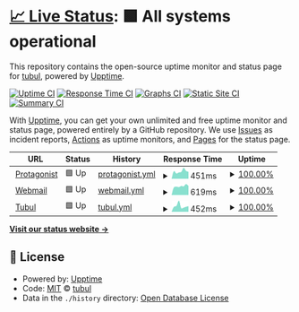 # [📈 Live Status](https://status.protagonist.co.uk): <!--live status--> **🟩 All systems operational**

This repository contains the open-source uptime monitor and status page for [tubul](http://tubul.org), powered by [Upptime](https://github.com/upptime/upptime).

[![Uptime CI](https://github.com/tubul/upptime/workflows/Uptime%20CI/badge.svg)](https://github.com/tubul/upptime/actions?query=workflow%3A%22Uptime+CI%22)
[![Response Time CI](https://github.com/tubul/upptime/workflows/Response%20Time%20CI/badge.svg)](https://github.com/tubul/upptime/actions?query=workflow%3A%22Response+Time+CI%22)
[![Graphs CI](https://github.com/tubul/upptime/workflows/Graphs%20CI/badge.svg)](https://github.com/tubul/upptime/actions?query=workflow%3A%22Graphs+CI%22)
[![Static Site CI](https://github.com/tubul/upptime/workflows/Static%20Site%20CI/badge.svg)](https://github.com/tubul/upptime/actions?query=workflow%3A%22Static+Site+CI%22)
[![Summary CI](https://github.com/tubul/upptime/workflows/Summary%20CI/badge.svg)](https://github.com/tubul/upptime/actions?query=workflow%3A%22Summary+CI%22)

With [Upptime](https://upptime.js.org), you can get your own unlimited and free uptime monitor and status page, powered entirely by a GitHub repository. We use [Issues](https://github.com/tubul/upptime/issues) as incident reports, [Actions](https://github.com/tubul/upptime/actions) as uptime monitors, and [Pages](https://status.protagonist.co.uk) for the status page.

<!--start: status pages-->
<!-- This summary is generated by Upptime (https://github.com/upptime/upptime) -->
<!-- Do not edit this manually, your changes will be overwritten -->
<!-- prettier-ignore -->
| URL | Status | History | Response Time | Uptime |
| --- | ------ | ------- | ------------- | ------ |
| <img alt="" src="https://icons.duckduckgo.com/ip3/protagonist.co.uk.ico" height="13"> [Protagonist](https://protagonist.co.uk) | 🟩 Up | [protagonist.yml](https://github.com/tubul/upptime/commits/HEAD/history/protagonist.yml) | <details><summary><img alt="Response time graph" src="./graphs/protagonist/response-time-week.png" height="20"> 451ms</summary><br><a href="https://status.protagonist.co.uk/history/protagonist"><img alt="Response time 482" src="https://img.shields.io/endpoint?url=https%3A%2F%2Fraw.githubusercontent.com%2Ftubul%2Fupptime%2FHEAD%2Fapi%2Fprotagonist%2Fresponse-time.json"></a><br><a href="https://status.protagonist.co.uk/history/protagonist"><img alt="24-hour response time 421" src="https://img.shields.io/endpoint?url=https%3A%2F%2Fraw.githubusercontent.com%2Ftubul%2Fupptime%2FHEAD%2Fapi%2Fprotagonist%2Fresponse-time-day.json"></a><br><a href="https://status.protagonist.co.uk/history/protagonist"><img alt="7-day response time 451" src="https://img.shields.io/endpoint?url=https%3A%2F%2Fraw.githubusercontent.com%2Ftubul%2Fupptime%2FHEAD%2Fapi%2Fprotagonist%2Fresponse-time-week.json"></a><br><a href="https://status.protagonist.co.uk/history/protagonist"><img alt="30-day response time 474" src="https://img.shields.io/endpoint?url=https%3A%2F%2Fraw.githubusercontent.com%2Ftubul%2Fupptime%2FHEAD%2Fapi%2Fprotagonist%2Fresponse-time-month.json"></a><br><a href="https://status.protagonist.co.uk/history/protagonist"><img alt="1-year response time 474" src="https://img.shields.io/endpoint?url=https%3A%2F%2Fraw.githubusercontent.com%2Ftubul%2Fupptime%2FHEAD%2Fapi%2Fprotagonist%2Fresponse-time-year.json"></a></details> | <details><summary><a href="https://status.protagonist.co.uk/history/protagonist">100.00%</a></summary><a href="https://status.protagonist.co.uk/history/protagonist"><img alt="All-time uptime 99.91%" src="https://img.shields.io/endpoint?url=https%3A%2F%2Fraw.githubusercontent.com%2Ftubul%2Fupptime%2FHEAD%2Fapi%2Fprotagonist%2Fuptime.json"></a><br><a href="https://status.protagonist.co.uk/history/protagonist"><img alt="24-hour uptime 100.00%" src="https://img.shields.io/endpoint?url=https%3A%2F%2Fraw.githubusercontent.com%2Ftubul%2Fupptime%2FHEAD%2Fapi%2Fprotagonist%2Fuptime-day.json"></a><br><a href="https://status.protagonist.co.uk/history/protagonist"><img alt="7-day uptime 100.00%" src="https://img.shields.io/endpoint?url=https%3A%2F%2Fraw.githubusercontent.com%2Ftubul%2Fupptime%2FHEAD%2Fapi%2Fprotagonist%2Fuptime-week.json"></a><br><a href="https://status.protagonist.co.uk/history/protagonist"><img alt="30-day uptime 99.84%" src="https://img.shields.io/endpoint?url=https%3A%2F%2Fraw.githubusercontent.com%2Ftubul%2Fupptime%2FHEAD%2Fapi%2Fprotagonist%2Fuptime-month.json"></a><br><a href="https://status.protagonist.co.uk/history/protagonist"><img alt="1-year uptime 99.95%" src="https://img.shields.io/endpoint?url=https%3A%2F%2Fraw.githubusercontent.com%2Ftubul%2Fupptime%2FHEAD%2Fapi%2Fprotagonist%2Fuptime-year.json"></a></details>
| <img alt="" src="https://icons.duckduckgo.com/ip3/webmail.protagonist.co.uk.ico" height="13"> [Webmail](https://webmail.protagonist.co.uk) | 🟩 Up | [webmail.yml](https://github.com/tubul/upptime/commits/HEAD/history/webmail.yml) | <details><summary><img alt="Response time graph" src="./graphs/webmail/response-time-week.png" height="20"> 619ms</summary><br><a href="https://status.protagonist.co.uk/history/webmail"><img alt="Response time 981" src="https://img.shields.io/endpoint?url=https%3A%2F%2Fraw.githubusercontent.com%2Ftubul%2Fupptime%2FHEAD%2Fapi%2Fwebmail%2Fresponse-time.json"></a><br><a href="https://status.protagonist.co.uk/history/webmail"><img alt="24-hour response time 637" src="https://img.shields.io/endpoint?url=https%3A%2F%2Fraw.githubusercontent.com%2Ftubul%2Fupptime%2FHEAD%2Fapi%2Fwebmail%2Fresponse-time-day.json"></a><br><a href="https://status.protagonist.co.uk/history/webmail"><img alt="7-day response time 619" src="https://img.shields.io/endpoint?url=https%3A%2F%2Fraw.githubusercontent.com%2Ftubul%2Fupptime%2FHEAD%2Fapi%2Fwebmail%2Fresponse-time-week.json"></a><br><a href="https://status.protagonist.co.uk/history/webmail"><img alt="30-day response time 994" src="https://img.shields.io/endpoint?url=https%3A%2F%2Fraw.githubusercontent.com%2Ftubul%2Fupptime%2FHEAD%2Fapi%2Fwebmail%2Fresponse-time-month.json"></a><br><a href="https://status.protagonist.co.uk/history/webmail"><img alt="1-year response time 1131" src="https://img.shields.io/endpoint?url=https%3A%2F%2Fraw.githubusercontent.com%2Ftubul%2Fupptime%2FHEAD%2Fapi%2Fwebmail%2Fresponse-time-year.json"></a></details> | <details><summary><a href="https://status.protagonist.co.uk/history/webmail">100.00%</a></summary><a href="https://status.protagonist.co.uk/history/webmail"><img alt="All-time uptime 98.60%" src="https://img.shields.io/endpoint?url=https%3A%2F%2Fraw.githubusercontent.com%2Ftubul%2Fupptime%2FHEAD%2Fapi%2Fwebmail%2Fuptime.json"></a><br><a href="https://status.protagonist.co.uk/history/webmail"><img alt="24-hour uptime 100.00%" src="https://img.shields.io/endpoint?url=https%3A%2F%2Fraw.githubusercontent.com%2Ftubul%2Fupptime%2FHEAD%2Fapi%2Fwebmail%2Fuptime-day.json"></a><br><a href="https://status.protagonist.co.uk/history/webmail"><img alt="7-day uptime 100.00%" src="https://img.shields.io/endpoint?url=https%3A%2F%2Fraw.githubusercontent.com%2Ftubul%2Fupptime%2FHEAD%2Fapi%2Fwebmail%2Fuptime-week.json"></a><br><a href="https://status.protagonist.co.uk/history/webmail"><img alt="30-day uptime 79.46%" src="https://img.shields.io/endpoint?url=https%3A%2F%2Fraw.githubusercontent.com%2Ftubul%2Fupptime%2FHEAD%2Fapi%2Fwebmail%2Fuptime-month.json"></a><br><a href="https://status.protagonist.co.uk/history/webmail"><img alt="1-year uptime 98.08%" src="https://img.shields.io/endpoint?url=https%3A%2F%2Fraw.githubusercontent.com%2Ftubul%2Fupptime%2FHEAD%2Fapi%2Fwebmail%2Fuptime-year.json"></a></details>
| <img alt="" src="https://icons.duckduckgo.com/ip3/tubul.org.ico" height="13"> [Tubul](https://tubul.org) | 🟩 Up | [tubul.yml](https://github.com/tubul/upptime/commits/HEAD/history/tubul.yml) | <details><summary><img alt="Response time graph" src="./graphs/tubul/response-time-week.png" height="20"> 452ms</summary><br><a href="https://status.protagonist.co.uk/history/tubul"><img alt="Response time 464" src="https://img.shields.io/endpoint?url=https%3A%2F%2Fraw.githubusercontent.com%2Ftubul%2Fupptime%2FHEAD%2Fapi%2Ftubul%2Fresponse-time.json"></a><br><a href="https://status.protagonist.co.uk/history/tubul"><img alt="24-hour response time 440" src="https://img.shields.io/endpoint?url=https%3A%2F%2Fraw.githubusercontent.com%2Ftubul%2Fupptime%2FHEAD%2Fapi%2Ftubul%2Fresponse-time-day.json"></a><br><a href="https://status.protagonist.co.uk/history/tubul"><img alt="7-day response time 452" src="https://img.shields.io/endpoint?url=https%3A%2F%2Fraw.githubusercontent.com%2Ftubul%2Fupptime%2FHEAD%2Fapi%2Ftubul%2Fresponse-time-week.json"></a><br><a href="https://status.protagonist.co.uk/history/tubul"><img alt="30-day response time 444" src="https://img.shields.io/endpoint?url=https%3A%2F%2Fraw.githubusercontent.com%2Ftubul%2Fupptime%2FHEAD%2Fapi%2Ftubul%2Fresponse-time-month.json"></a><br><a href="https://status.protagonist.co.uk/history/tubul"><img alt="1-year response time 415" src="https://img.shields.io/endpoint?url=https%3A%2F%2Fraw.githubusercontent.com%2Ftubul%2Fupptime%2FHEAD%2Fapi%2Ftubul%2Fresponse-time-year.json"></a></details> | <details><summary><a href="https://status.protagonist.co.uk/history/tubul">100.00%</a></summary><a href="https://status.protagonist.co.uk/history/tubul"><img alt="All-time uptime 99.99%" src="https://img.shields.io/endpoint?url=https%3A%2F%2Fraw.githubusercontent.com%2Ftubul%2Fupptime%2FHEAD%2Fapi%2Ftubul%2Fuptime.json"></a><br><a href="https://status.protagonist.co.uk/history/tubul"><img alt="24-hour uptime 100.00%" src="https://img.shields.io/endpoint?url=https%3A%2F%2Fraw.githubusercontent.com%2Ftubul%2Fupptime%2FHEAD%2Fapi%2Ftubul%2Fuptime-day.json"></a><br><a href="https://status.protagonist.co.uk/history/tubul"><img alt="7-day uptime 100.00%" src="https://img.shields.io/endpoint?url=https%3A%2F%2Fraw.githubusercontent.com%2Ftubul%2Fupptime%2FHEAD%2Fapi%2Ftubul%2Fuptime-week.json"></a><br><a href="https://status.protagonist.co.uk/history/tubul"><img alt="30-day uptime 100.00%" src="https://img.shields.io/endpoint?url=https%3A%2F%2Fraw.githubusercontent.com%2Ftubul%2Fupptime%2FHEAD%2Fapi%2Ftubul%2Fuptime-month.json"></a><br><a href="https://status.protagonist.co.uk/history/tubul"><img alt="1-year uptime 100.00%" src="https://img.shields.io/endpoint?url=https%3A%2F%2Fraw.githubusercontent.com%2Ftubul%2Fupptime%2FHEAD%2Fapi%2Ftubul%2Fuptime-year.json"></a></details>

<!--end: status pages-->

[**Visit our status website →**](https://status.protagonist.co.uk)

## 📄 License

- Powered by: [Upptime](https://github.com/upptime/upptime)
- Code: [MIT](./LICENSE) © [tubul](http://tubul.org)
- Data in the `./history` directory: [Open Database License](https://opendatacommons.org/licenses/odbl/1-0/)
